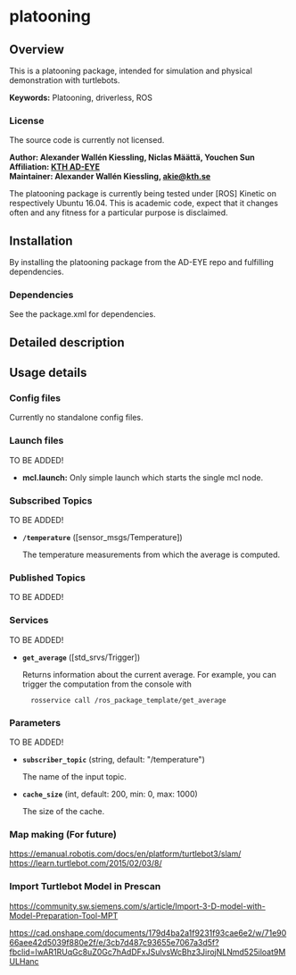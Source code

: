 # platooning

## Overview

This is a platooning package, intended for simulation and physical demonstration with turtlebots.

**Keywords:** Platooning, driverless, ROS

### License

The source code is currently not licensed.

**Author: Alexander Wallén Kiessling, Niclas Määttä, Youchen Sun<br />
Affiliation: [KTH AD-EYE](https://www.adeye.se/)<br />
Maintainer: Alexander Wallén Kiessling, akie@kth.se**

The platooning package is currently being tested under [ROS] Kinetic on respectively Ubuntu 16.04.
This is academic code, expect that it changes often and any fitness for a particular purpose is disclaimed.

## Installation

By installing the platooning package from the AD-EYE repo and fulfilling dependencies.

### Dependencies

See the package.xml for dependencies.

## Detailed description


## Usage details
### Config files

Currently no standalone config files. 

### Launch files

TO BE ADDED!

* **mcl.launch:** Only simple launch which starts the single mcl node.


### Subscribed Topics

TO BE ADDED!

* **`/temperature`** ([sensor_msgs/Temperature])

	The temperature measurements from which the average is computed.


### Published Topics

TO BE ADDED!


### Services

TO BE ADDED!

* **`get_average`** ([std_srvs/Trigger])

	Returns information about the current average. For example, you can trigger the computation from the console with

		rosservice call /ros_package_template/get_average


### Parameters

TO BE ADDED!

* **`subscriber_topic`** (string, default: "/temperature")

	The name of the input topic.

* **`cache_size`** (int, default: 200, min: 0, max: 1000)

	The size of the cache.

### Map making (For future)
https://emanual.robotis.com/docs/en/platform/turtlebot3/slam/
https://learn.turtlebot.com/2015/02/03/8/
### Import Turtlebot Model in Prescan
https://community.sw.siemens.com/s/article/Import-3-D-model-with-Model-Preparation-Tool-MPT

https://cad.onshape.com/documents/179d4ba2a1f9231f93cae6e2/w/71e9066aee42d5039f880e2f/e/3cb7d487c93655e7067a3d5f?fbclid=IwAR1RUqGc8uZ0Gc7hAdDFxJSulvsWcBhz3JirojNLNmd525iloat9MULHanc
